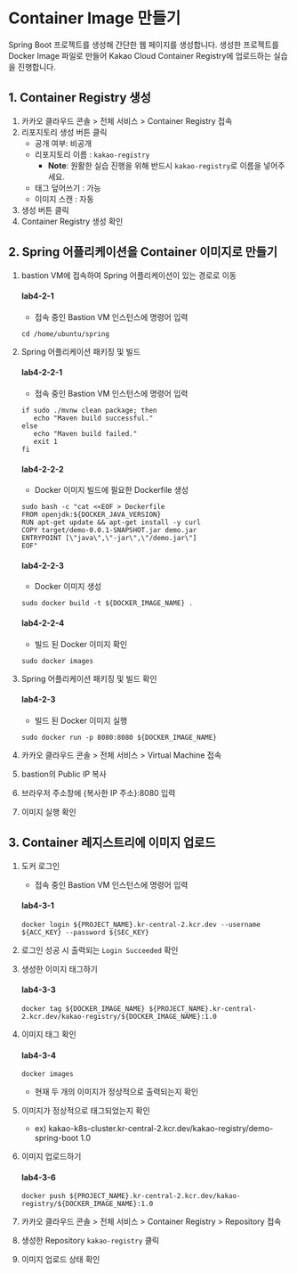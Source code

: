 # Container Image 만들기

Spring Boot 프로젝트를 생성해 간단한 웹 페이지를 생성합니다. 생성한 프로젝트를 Docker Image 파일로 만들어 Kakao Cloud Container Registry에 업로드하는 실습을 진행합니다.


## 1. Container Registry 생성

1. 카카오 클라우드 콘솔 > 전체 서비스 > Container Registry 접속
2. 리포지토리 생성 버튼 클릭
   - 공개 여부: 비공개
   - 리포지토리 이름 : `kakao-registry`
     - **Note**: 원활한 실습 진행을 위해 반드시 `kakao-registry`로 이름을 넣어주세요.
   - 태그 덮어쓰기 : 가능
   - 이미지 스캔 : 자동
3. 생성 버튼 클릭
4. Container Registry 생성 확인
    
## 2. Spring 어플리케이션을 Container 이미지로 만들기

1. bastion VM에 접속하여 Spring 어플리케이션이 있는 경로로 이동
   #### **lab4-2-1**
   - 접속 중인 Bastion VM 인스턴스에 명령어 입력
   ```
   cd /home/ubuntu/spring
   ```
   
2. Spring 어플리케이션 패키징 및 빌드
  
   #### **lab4-2-2-1**
   - 접속 중인 Bastion VM 인스턴스에 명령어 입력
   ```
   if sudo ./mvnw clean package; then
      echo "Maven build successful."
   else
      echo "Maven build failed."
      exit 1
   fi
   ```

    #### **lab4-2-2-2**
   - Docker 이미지 빌드에 필요한 Dockerfile 생성
   ```
   sudo bash -c "cat <<EOF > Dockerfile
   FROM openjdk:${DOCKER_JAVA_VERSION}
   RUN apt-get update && apt-get install -y curl
   COPY target/demo-0.0.1-SNAPSHOT.jar demo.jar
   ENTRYPOINT [\"java\",\"-jar\",\"/demo.jar\"]
   EOF"
   ```

   #### **lab4-2-2-3**
   - Docker 이미지 생성
   ```
   sudo docker build -t ${DOCKER_IMAGE_NAME} .    
   ```

   #### **lab4-2-2-4**
   - 빌드 된 Docker 이미지 확인
   ```
   sudo docker images
   ```
   
3. Spring 어플리케이션 패키징 및 빌드 확인

   #### **lab4-2-3**
   - 빌드 된 Docker 이미지 실행
   ```
   sudo docker run -p 8080:8080 ${DOCKER_IMAGE_NAME}
   ```

4. 카카오 클라우드 콘솔 > 전체 서비스 > Virtual Machine 접속
5. bastion의 Public IP 복사
6. 브라우저 주소창에 {복사한 IP 주소}:8080 입력
7. 이미지 실행 확인

## 3. Container 레지스트리에 이미지 업로드

1. 도커 로그인
   - 접속 중인 Bastion VM 인스턴스에 명령어 입력
   #### **lab4-3-1**
   ```
   docker login ${PROJECT_NAME}.kr-central-2.kcr.dev --username ${ACC_KEY} --password ${SEC_KEY}
   ```

2. 로그인 성공 시 출력되는 `Login Succeeded` 확인
3. 생성한 이미지 태그하기
   #### **lab4-3-3**
   ```
   docker tag ${DOCKER_IMAGE_NAME} ${PROJECT_NAME}.kr-central-2.kcr.dev/kakao-registry/${DOCKER_IMAGE_NAME}:1.0
   ```

4. 이미지 태그 확인
   #### **lab4-3-4**
   
   ```
   docker images
   ```
   - 현재 두 개의 이미지가 정상적으로 출력되는지 확인
   
5. 이미지가 정상적으로 태그되었는지 확인
   - ex) kakao-k8s-cluster.kr-central-2.kcr.dev/kakao-registry/demo-spring-boot  1.0
     
6. 이미지 업로드하기
   #### **lab4-3-6**
   ```
   docker push ${PROJECT_NAME}.kr-central-2.kcr.dev/kakao-registry/${DOCKER_IMAGE_NAME}:1.0
   ```
7. 카카오 클라우드 콘솔 > 전체 서비스 > Container Registry > Repository 접속
8. 생성한 Repository `kakao-registry` 클릭
9. 이미지 업로드 상태 확인


